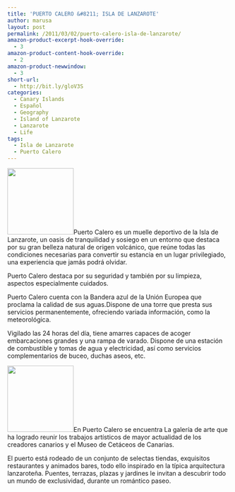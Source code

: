 ```yaml
---
title: 'PUERTO CALERO &#8211; ISLA DE LANZAROTE'
author: marusa
layout: post
permalink: /2011/03/02/puerto-calero-isla-de-lanzarote/
amazon-product-excerpt-hook-override:
  - 3
amazon-product-content-hook-override:
  - 2
amazon-product-newwindow:
  - 3
short-url:
  - http://bit.ly/gloV3S
categories:
  - Canary Islands
  - Español
  - Geography
  - Island of Lanzarote
  - Lanzarote
  - Life
tags:
  - Isla de Lanzarote
  - Puerto Calero
---
```

[<img src="http://blogs.bikecrawler.com/wp-content/uploads/2011/03/puerto-calero-lanzarote3-150x150.jpg" alt="" width="150" height="150" class="alignnone size-thumbnail wp-image-764" />][1]Puerto Calero es un muelle deportivo de la Isla de Lanzarote, un oasis de tranquilidad y sosiego en un entorno que destaca por su gran belleza natural de origen volcánico, que reúne todas las condiciones necesarias para convertir su estancia en un lugar privilegiado, una experiencia que jamás podrá olvidar.

Puerto Calero destaca por su seguridad y también por su limpieza, aspectos especialmente cuidados.

Puerto Calero cuenta con la Bandera azul de la Unión Europea que proclama la calidad de sus aguas.Dispone de una torre que presta sus servicios permanentemente, ofreciendo variada información, como la meteorológica.

Vigilado las 24 horas del día, tiene amarres capaces de acoger embarcaciones grandes y una rampa de varado. Dispone de una estación de combustible y tomas de agua y electricidad, así como servicios complementarios de buceo, duchas aseos, etc.

[<img src="http://blogs.bikecrawler.com/wp-content/uploads/2011/03/puerto_calero_31-150x150.jpg" alt="" width="150" height="150" class="alignleft size-thumbnail wp-image-765" />][2]En Puerto Calero se encuentra La galería de arte que ha logrado reunir los trabajos artísticos de mayor actualidad de los creadores canarios y el Museo de Cetáceos de Canarias.

El puerto está rodeado de un conjunto de selectas tiendas, exquisitos restaurantes y animados bares, todo ello inspirado en la típica arquitectura lanzaroteña. Puentes, terrazas, plazas y jardines le invitan a descubrir todo un mundo de exclusividad, durante un romántico paseo.

 [1]: http://blogs.bikecrawler.com/wp-content/uploads/2011/03/puerto-calero-lanzarote3.jpg
 [2]: http://blogs.bikecrawler.com/wp-content/uploads/2011/03/puerto_calero_31.jpg